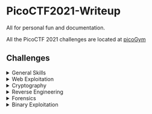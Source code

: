 # PicoCTF2021-Writeup
All for personal fun and documentation.

All the PicoCTF 2021 challenges are located at [picoGym](https://play.picoctf.org/practice?originalEvent=34&page=1)

## Challenges

<details>

<summary>General Skills</summary>

|Challenge|Points|
|---------|------|
|[Obedient Cat](./General%20Skills/Obedient%20Cat/)|5|
|[Python Wrangling](./General%20Skills/Python%20Wrangling/)|10|

</details>

<details>

<summary>Web Exploitation</summary>

|Challenge|Points|
|---------|------|

</details>

<details>

<summary>Cryptography</summary>

|Challenge|Points|
|---------|------|
|[Mod 26](./Cryptography/Mod%2026/)|10|

</details>

<details>

<summary>Reverse Engineering</summary>

|Challenge|Points|
|---------|------|

</details>

<details>

<summary>Forensics</summary>

|Challenge|Points|
|---------|------|

</details>

<details>

<summary>Binary Exploitation</summary>

|Challenge|Points|
|---------|------|

</details>